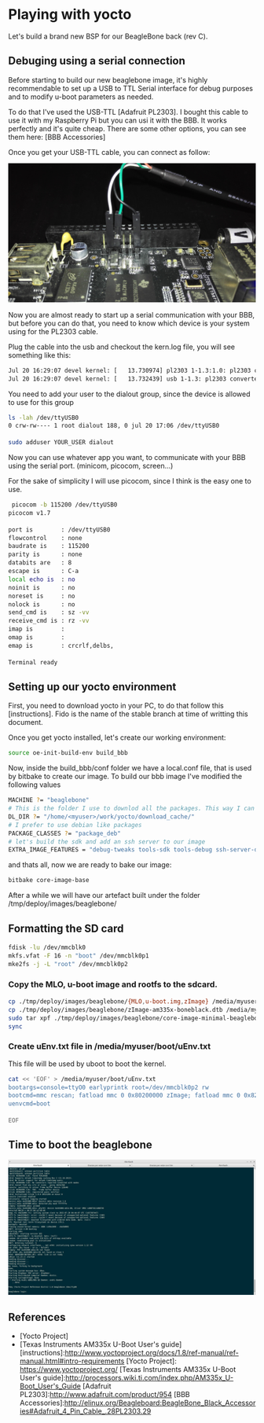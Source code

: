# Playing with yocto
Let's build a brand new BSP for our BeagleBone back (rev C). 

## Debuging using a serial connection
Before starting to build our new beaglebone image, it's highly recommendable to set up a USB to TTL Serial interface for debug purposes and to modify u-boot parameters as needed.

To do that I've used the USB-TTL [Adafruit PL2303]. I bought this cable to use it with my Raspberry Pi but you can usi it with the BBB. It works perfectly and it's quite cheap. There are some other options, you can see them here: [BBB Accessories]

Once you get your USB-TTL cable, you can connect as follow:

![Serial Connection](https://raw.githubusercontent.com/cristobalrosa/embedded/master/boards/bbb/yocto/images/SerialConnection.jpg)

Now you are almost ready to start up a serial communication with your BBB, but before you can do that, you need to know 
which device is your system using for the PL2303 cable.

Plug the cable into the usb and checkout the kern.log file, you will see something like this:
```bash
Jul 20 16:29:07 devel kernel: [   13.730974] pl2303 1-1.3:1.0: pl2303 converter detected
Jul 20 16:29:07 devel kernel: [   13.732439] usb 1-1.3: pl2303 converter now attached to ttyUSB0
```

You need to add your user to the dialout group, since the device is allowed to use for this group
```bash
ls -lah /dev/ttyUSB0 
0 crw-rw---- 1 root dialout 188, 0 jul 20 17:06 /dev/ttyUSB0

sudo adduser YOUR_USER dialout
```

Now you can use whatever app you want, to communicate with your BBB using the serial port. (minicom, picocom, screen...) 

For the sake of simplicity I will use picocom, since I think is the easy one to use. 
```bash
 picocom -b 115200 /dev/ttyUSB0 
picocom v1.7

port is        : /dev/ttyUSB0
flowcontrol    : none
baudrate is    : 115200
parity is      : none
databits are   : 8
escape is      : C-a
local echo is  : no
noinit is      : no
noreset is     : no
nolock is      : no
send_cmd is    : sz -vv
receive_cmd is : rz -vv
imap is        : 
omap is        : 
emap is        : crcrlf,delbs,

Terminal ready

```
## Setting up our yocto environment

First, you need to download yocto in your PC, to do that follow this [instructions].
Fido is the name of the stable branch at time of writting this document.

Once you get yocto installed, let's create our working environment:
```bash
source oe-init-build-env build_bbb
```
Now, inside the build_bbb/conf folder we have a local.conf file, that is used by bitbake to create our image.
To build our bbb image I've modified the following values
```bash
MACHINE ?= "beaglebone"
# This is the folder I use to downlod all the packages. This way I can share it between projects
DL_DIR ?= "/home/<myuser>/work/yocto/download_cache/"
# I prefer to use debian like packages
PACKAGE_CLASSES ?= "package_deb"
# let's build the sdk and add an ssh server to our image
EXTRA_IMAGE_FEATURES = "debug-tweaks tools-sdk tools-debug ssh-server-dropbear"
```
and thats all, now we are ready to bake our image:

```bash
bitbake core-image-base
```

After a while we will have our artefact built under the folder /tmp/deploy/images/beaglebone/

## Formatting the SD card

```bash
fdisk -lu /dev/mmcblk0
mkfs.vfat -F 16 -n "boot" /dev/mmcblk0p1 
mke2fs -j -L "root" /dev/mmcblk0p2
```

### Copy the MLO, u-boot image and rootfs to the sdcard.

```bash
cp ./tmp/deploy/images/beaglebone/{MLO,u-boot.img,zImage} /media/myuser/boot
cp ./tmp/deploy/images/beaglebone/zImage-am335x-boneblack.dtb /media/myuser/boot/dtb
sudo tar xpf ./tmp/deploy/images/beaglebone/core-image-minimal-beaglebone.tar.bz2 -C /media/myuser/rootfs
sync 
```

### Create uEnv.txt file in /media/myuser/boot/uEnv.txt

This file will be used by uboot to boot the kernel.

```bash
cat << 'EOF' > /media/myuser/boot/uEnv.txt
bootargs=console=ttyO0 earlyprintk root=/dev/mmcblk0p2 rw
bootcmd=mmc rescan; fatload mmc 0 0x80200000 zImage; fatload mmc 0 0x82000000 dtb; bootz 0x80200000 - 0x82000000
uenvcmd=boot

EOF
```

## Time to boot the beaglebone
![Booting our new image](https://raw.githubusercontent.com/cristobalrosa/embedded/master/boards/bbb/yocto/images/PokyRunning.jpg)

## References
* [Yocto Project]
* [Texas Instruments AM335x U-Boot User's guide] 
[instructions]:http://www.yoctoproject.org/docs/1.8/ref-manual/ref-manual.html#intro-requirements
[Yocto Project]: https://www.yoctoproject.org/
[Texas Instruments AM335x U-Boot User's guide]:http://processors.wiki.ti.com/index.php/AM335x_U-Boot_User's_Guide
[Adafruit PL2303]:http://www.adafruit.com/product/954
[BBB Accessories]:http://elinux.org/Beagleboard:BeagleBone_Black_Accessories#Adafruit_4_Pin_Cable_.28PL2303.29
